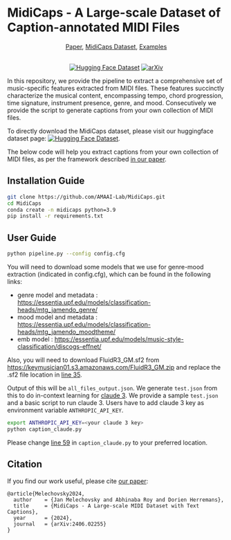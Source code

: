 # MidiCaps - A Large-scale Dataset of Caption-annotated MIDI Files

<div align="center">
<a href="https://arxiv.org/abs/2406.02255">Paper</a>,
<a href="https://huggingface.co/datasets/amaai-lab/MidiCaps">MidiCaps Dataset</a>, 
<a href="https://amaai-lab.github.io/MidiCaps/">Examples</a>
<br/><br/>
  
[![Hugging Face Dataset](https://img.shields.io/badge/%F0%9F%A4%97%20Hugging%20Face-Dataset-blue)](https://huggingface.co/datasets/amaai-lab/MidiCaps) [![arXiv](https://img.shields.io/badge/arXiv-2406.02255-brightgreen.svg)](https://arxiv.org/abs/2406.02255)
</div>

In this repository, we provide the pipeline to extract a comprehensive set of music-specific features extracted from MIDI files. These features succinctly characterize the musical content, encompassing tempo, chord progression, time signature, instrument presence, genre, and mood. Consecutively we provide the script to generate captions from your own collection of MIDI files. 

To directly download the MidiCaps dataset, please visit our huggingface dataset page: [![Hugging Face Dataset](https://img.shields.io/badge/%F0%9F%A4%97%20Hugging%20Face-Dataset-blue)](https://huggingface.co/datasets/amaai-lab/MidiCaps). 

The below code will help you extract captions from your own collection of MIDI files, as per the framework described [in our paper](https://arxiv.org/abs/2406.02255). 

## Installation Guide
```bash
git clone https://github.com/AMAAI-Lab/MidiCaps.git
cd MidiCaps
conda create -n midicaps python=3.9
pip install -r requirements.txt
```
## User Guide
```bash
python pipeline.py --config config.cfg
```
You will need to download some models that we use for genre-mood extraction (indicated in config.cfg), which can be found in the following links:
- genre model and metadata : https://essentia.upf.edu/models/classification-heads/mtg_jamendo_genre/
- mood model and metadata : https://essentia.upf.edu/models/classification-heads/mtg_jamendo_moodtheme/
- emb model : https://essentia.upf.edu/models/music-style-classification/discogs-effnet/

Also, you will need to download FluidR3_GM.sf2 from https://keymusician01.s3.amazonaws.com/FluidR3_GM.zip and replace the .sf2 file location in [line 35](https://github.com/AMAAI-Lab/MidiCaps/blob/17ceeb72ed1e339013e6fc7d70789fcf75023077/pipeline.py#L35).

Output of this will be `all_files_output.json`. We generate `test.json` from this to do in-context learning for [claude 3](https://www.anthropic.com/news/claude-3-family). We provide a sample `test.json` and a basic script to run claude 3. Users have to add claude 3 key as environment variable `ANTHROPIC_API_KEY`.
```bash
export ANTHROPIC_API_KEY=<your claude 3 key>
python caption_claude.py
```
Please change [line 59](https://github.com/AMAAI-Lab/MidiCaps/blob/7266065a121e21029a1b83b3122c9a0b0e310204/caption_claude.py#L59) in `caption_claude.py` to your preferred location. 

## Citation
If you find our work useful, please cite [our paper](https://arxiv.org/abs/2406.02255):

```
@article{Melechovsky2024,
  author    = {Jan Melechovsky and Abhinaba Roy and Dorien Herremans},
  title     = {MidiCaps - A Large-scale MIDI Dataset with Text Captions},
  year      = {2024},
  journal   = {arXiv:2406.02255}
}
```
